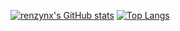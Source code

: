 [![renzynx's GitHub stats](https://github-readme-stats.vercel.app/api?username=renzynx&show_icons=true&theme=radical)](https://lyricfinder.xyz)
[![Top Langs](https://github-readme-stats.vercel.app/api/top-langs/?username=renzynx&layout=compact&theme=radical)](https://lyricfinder.xyz)
